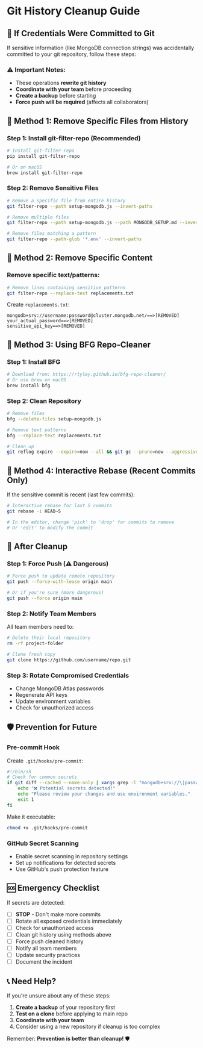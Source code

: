# Git History Cleanup Guide

## 🚨 If Credentials Were Committed to Git

If sensitive information (like MongoDB connection strings) was accidentally committed to your git repository, follow these steps:

### ⚠️ Important Notes:
- These operations **rewrite git history**
- **Coordinate with your team** before proceeding
- **Create a backup** before starting
- **Force push will be required** (affects all collaborators)

## 🔧 Method 1: Remove Specific Files from History

### Step 1: Install git-filter-repo (Recommended)
```bash
# Install git-filter-repo
pip install git-filter-repo

# Or on macOS
brew install git-filter-repo
```

### Step 2: Remove Sensitive Files
```bash
# Remove a specific file from entire history
git filter-repo --path setup-mongodb.js --invert-paths

# Remove multiple files
git filter-repo --path setup-mongodb.js --path MONGODB_SETUP.md --invert-paths

# Remove files matching a pattern
git filter-repo --path-glob '*.env' --invert-paths
```

## 🔧 Method 2: Remove Specific Content

### Remove specific text/patterns:
```bash
# Remove lines containing sensitive patterns
git filter-repo --replace-text replacements.txt
```

Create `replacements.txt`:
```
mongodb+srv://username:password@cluster.mongodb.net/==>[REMOVED]
your_actual_password==>[REMOVED]
sensitive_api_key==>[REMOVED]
```

## 🔧 Method 3: Using BFG Repo-Cleaner

### Step 1: Install BFG
```bash
# Download from: https://rtyley.github.io/bfg-repo-cleaner/
# Or use brew on macOS
brew install bfg
```

### Step 2: Clean Repository
```bash
# Remove files
bfg --delete-files setup-mongodb.js

# Remove text patterns
bfg --replace-text replacements.txt

# Clean up
git reflog expire --expire=now --all && git gc --prune=now --aggressive
```

## 🔧 Method 4: Interactive Rebase (Recent Commits Only)

If the sensitive commit is recent (last few commits):

```bash
# Interactive rebase for last 5 commits
git rebase -i HEAD~5

# In the editor, change 'pick' to 'drop' for commits to remove
# Or 'edit' to modify the commit
```

## 🚀 After Cleanup

### Step 1: Force Push (⚠️ Dangerous)
```bash
# Force push to update remote repository
git push --force-with-lease origin main

# Or if you're sure (more dangerous)
git push --force origin main
```

### Step 2: Notify Team Members
All team members need to:
```bash
# Delete their local repository
rm -rf project-folder

# Clone fresh copy
git clone https://github.com/username/repo.git
```

### Step 3: Rotate Compromised Credentials
- Change MongoDB Atlas passwords
- Regenerate API keys
- Update environment variables
- Check for unauthorized access

## 🛡️ Prevention for Future

### Pre-commit Hook
Create `.git/hooks/pre-commit`:
```bash
#!/bin/sh
# Check for common secrets
if git diff --cached --name-only | xargs grep -l "mongodb+srv://\|password.*=.*[^example]"; then
    echo "❌ Potential secrets detected!"
    echo "Please review your changes and use environment variables."
    exit 1
fi
```

Make it executable:
```bash
chmod +x .git/hooks/pre-commit
```

### GitHub Secret Scanning
- Enable secret scanning in repository settings
- Set up notifications for detected secrets
- Use GitHub's push protection feature

## 🆘 Emergency Checklist

If secrets are detected:
- [ ] **STOP** - Don't make more commits
- [ ] Rotate all exposed credentials immediately
- [ ] Check for unauthorized access
- [ ] Clean git history using methods above
- [ ] Force push cleaned history
- [ ] Notify all team members
- [ ] Update security practices
- [ ] Document the incident

## 📞 Need Help?

If you're unsure about any of these steps:
1. **Create a backup** of your repository first
2. **Test on a clone** before applying to main repo
3. **Coordinate with your team**
4. Consider using a new repository if cleanup is too complex

Remember: **Prevention is better than cleanup!** 🛡️ 